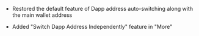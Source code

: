 - Restored the default feature of Dapp address auto-switching along with the main wallet address

- Added "Switch Dapp Address Independently" feature in "More"